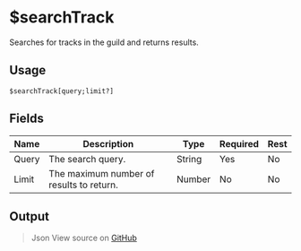 # $searchTrack
Searches for tracks in the guild and returns results.
## Usage
```
$searchTrack[query;limit?]
```
## Fields
| Name  |               Description                |  Type  | Required | Rest |
|-------|------------------------------------------|--------|----------|------|
| Query | The search query.                        | String | Yes      | No   |
| Limit | The maximum number of results to return. | Number | No       | No   |

## Output
> Json
View source on [GitHub](https://github.com/tryforge/forgelink/blob/dev/src/natives/searchTrack.ts)